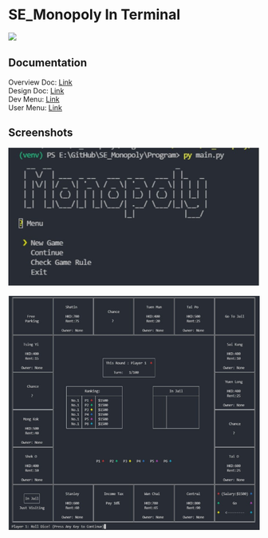 # SE_Monopoly In Terminal

<img src="https://img.shields.io/badge/Python-%20-green">&nbsp;

## Documentation
Overview Doc: [Link](Doc/Q1.pdf)<br/>
Design Doc: [Link](Doc/SE%20Q2%20API%20Document.pdf)<br/>
Dev Menu: [Link](Doc/SE%20Q4%20DevManual%20Document.pdf)<br/>
User Menu: [Link](Doc/SE%20Q4%20UserManual%20Document.pdf)<br/>

## Screenshots
<img src="Img/menu.jpg">
<br><br>
<img src="Img/main.jpg">